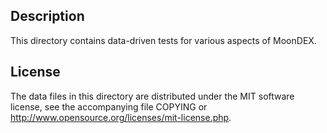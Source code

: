 Description
------------

This directory contains data-driven tests for various aspects of MoonDEX.

License
--------

The data files in this directory are distributed under the MIT software
license, see the accompanying file COPYING or
http://www.opensource.org/licenses/mit-license.php.

